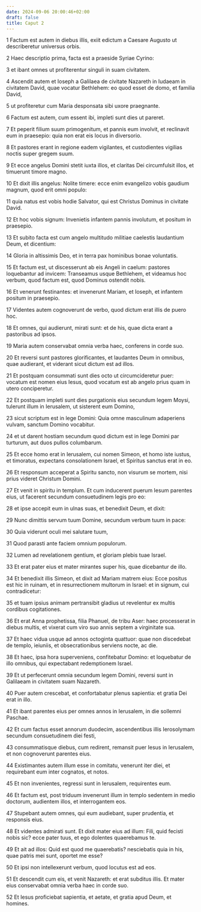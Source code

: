 ```yaml
---
date: 2024-09-06 20:00:46+02:00
draft: false
title: Caput 2
---
```





1 Factum est autem in diebus illis, exiit edictum a Caesare Augusto ut describeretur universus orbis.

2 Haec descriptio prima, facta est a praeside Syriae Cyrino:

3 et ibant omnes ut profiterentur singuli in suam civitatem.

4 Ascendit autem et Ioseph a Galilaea de civitate Nazareth in Iudaeam in civitatem David, quae vocatur Bethlehem: eo quod esset de domo, et familia David,

5 ut profiteretur cum Maria desponsata sibi uxore praegnante.

6 Factum est autem, cum essent ibi, impleti sunt dies ut pareret.

7 Et peperit filium suum primogenitum, et pannis eum involvit, et reclinavit eum in praesepio: quia non erat eis locus in diversorio.

8 Et pastores erant in regione eadem vigilantes, et custodientes vigilias noctis super gregem suum.

9 Et ecce angelus Domini stetit iuxta illos, et claritas Dei circumfulsit illos, et timuerunt timore magno.

10 Et dixit illis angelus: Nolite timere: ecce enim evangelizo vobis gaudium magnum, quod erit omni populo:

11 quia natus est vobis hodie Salvator, qui est Christus Dominus in civitate David.

12 Et hoc vobis signum: Invenietis infantem pannis involutum, et positum in praesepio.

13 Et subito facta est cum angelo multitudo militiae caelestis laudantium Deum, et dicentium:

14 Gloria in altissimis Deo, et in terra pax hominibus bonae voluntatis.

15 Et factum est, ut discesserunt ab eis Angeli in caelum: pastores loquebantur ad invicem: Transeamus usque Bethlehem, et videamus hoc verbum, quod factum est, quod Dominus ostendit nobis.

16 Et venerunt festinantes: et invenerunt Mariam, et Ioseph, et infantem positum in praesepio.

17 Videntes autem cognoverunt de verbo, quod dictum erat illis de puero hoc.

18 Et omnes, qui audierunt, mirati sunt: et de his, quae dicta erant a pastoribus ad ipsos.

19 Maria autem conservabat omnia verba haec, conferens in corde suo.

20 Et reversi sunt pastores glorificantes, et laudantes Deum in omnibus, quae audierant, et viderant sicut dictum est ad illos.

21 Et postquam consummati sunt dies octo ut circumcideretur puer: vocatum est nomen eius Iesus, quod vocatum est ab angelo prius quam in utero conciperetur.

22 Et postquam impleti sunt dies purgationis eius secundum legem Moysi, tulerunt illum in Ierusalem, ut sisterent eum Domino,

23 sicut scriptum est in lege Domini: Quia omne masculinum adaperiens vulvam, sanctum Domino vocabitur.

24 et ut darent hostiam secundum quod dictum est in lege Domini par turturum, aut duos pullos columbarum.

25 Et ecce homo erat in Ierusalem, cui nomen Simeon, et homo iste iustus, et timoratus, expectans consolationem Israel, et Spiritus sanctus erat in eo.

26 Et responsum acceperat a Spiritu sancto, non visurum se mortem, nisi prius videret Christum Domini.

27 Et venit in spiritu in templum. Et cum inducerent puerum Iesum parentes eius, ut facerent secundum consuetudinem legis pro eo:

28 et ipse accepit eum in ulnas suas, et benedixit Deum, et dixit:

29 Nunc dimittis servum tuum Domine, secundum verbum tuum in pace:

30 Quia viderunt oculi mei salutare tuum,

31 Quod parasti ante faciem omnium populorum.

32 Lumen ad revelationem gentium, et gloriam plebis tuae Israel.

33 Et erat pater eius et mater mirantes super his, quae dicebantur de illo.

34 Et benedixit illis Simeon, et dixit ad Mariam matrem eius: Ecce positus est hic in ruinam, et in resurrectionem multorum in Israel: et in signum, cui contradicetur:

35 et tuam ipsius animam pertransibit gladius ut revelentur ex multis cordibus cogitationes.

36 Et erat Anna prophetissa, filia Phanuel, de tribu Aser: haec processerat in diebus multis, et vixerat cum viro suo annis septem a virginitate sua.

37 Et haec vidua usque ad annos octoginta quattuor: quae non discedebat de templo, ieiuniis, et obsecrationibus serviens nocte, ac die.

38 Et haec, ipsa hora superveniens, confitebatur Domino: et loquebatur de illo omnibus, qui expectabant redemptionem Israel.

39 Et ut perfecerunt omnia secundum legem Domini, reversi sunt in Galilaeam in civitatem suam Nazareth.

40 Puer autem crescebat, et confortabatur plenus sapientia: et gratia Dei erat in illo.

41 Et ibant parentes eius per omnes annos in Ierusalem, in die sollemni Paschae.

42 Et cum factus esset annorum duodecim, ascendentibus illis Ierosolymam secundum consuetudinem diei festi,

43 consummatisque diebus, cum redirent, remansit puer Iesus in Ierusalem, et non cognoverunt parentes eius.

44 Existimantes autem illum esse in comitatu, venerunt iter diei, et requirebant eum inter cognatos, et notos.

45 Et non invenientes, regressi sunt in Ierusalem, requirentes eum.

46 Et factum est, post triduum invenerunt illum in templo sedentem in medio doctorum, audientem illos, et interrogantem eos.

47 Stupebant autem omnes, qui eum audiebant, super prudentia, et responsis eius.

48 Et videntes admirati sunt. Et dixit mater eius ad illum: Fili, quid fecisti nobis sic? ecce pater tuus, et ego dolentes quaerebamus te.

49 Et ait ad illos: Quid est quod me quaerebatis? nesciebatis quia in his, quae patris mei sunt, oportet me esse?

50 Et ipsi non intellexerunt verbum, quod locutus est ad eos.

51 Et descendit cum eis, et venit Nazareth: et erat subditus illis. Et mater eius conservabat omnia verba haec in corde suo.

52 Et Iesus proficiebat sapientia, et aetate, et gratia apud Deum, et homines.

